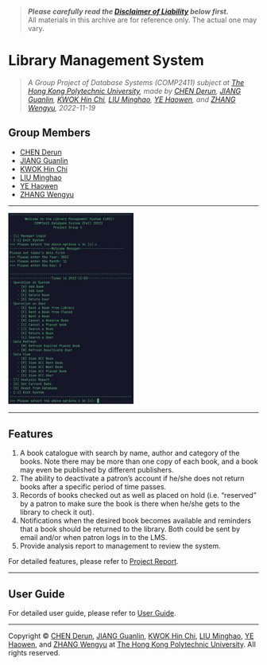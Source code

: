 > ***Please carefully read the [Disclaimer of Liability](#disclaimer-of-liability) below first.***  
> All materials in this archive are for reference only. The actual one may vary. 

# Library Management System

> *A Group Project of Database Systems (COMP2411) subject at [The Hong Kong Polytechnic University](https://www.polyu.edu.hk/), made by [CHEN Derun](https://github.com/ShanpooO), [JIANG Guanlin](https://github.com/David200308), [KWOK Hin Chi](https://github.com/HaleyKwok), [LIU Minghao](https://github.com/David-Lmh), [YE Haowen](https://github.com/ShanYu0205), and [ZHANG Wengyu](https://github.com/zhangwengyu999), 2022-11-19*

## Group Members

- [CHEN Derun](https://github.com/ShanpooO) 
- [JIANG Guanlin](https://github.com/David200308) 
- [KWOK Hin Chi](https://github.com/HaleyKwok) 
- [LIU Minghao](https://github.com/David-Lmh)  
- [YE Haowen](https://github.com/ShanYu0205)   
- [ZHANG Wengyu](https://github.com/zhangwengyu999)

---

<img src="./lms.png" width="50%"></img>

---

## Features

1. A book catalogue with search by name, author and category of the books.  Note there may  be more than one copy of each book, and a book may even be published by different  publishers. 
2. The ability to deactivate a patron’s account if he/she does not return books after a specific period of time passes. 
3. Records of books checked out as well as placed on hold (i.e. “reserved” by a patron to make sure the book is there when he/she gets to the library to check it out). 
4. Notifications when the desired book becomes available and reminders that a book should be returned to the library.  Both could be sent by email and/or when patron logs in to the LMS. 
5. Provide analysis report to management to review the system.

For detailed features, please refer to [Project Report](https://github.com/zhangwengyu999/Library_Management_System_Project/blob/main/Project_Report.pdf).

---

## User Guide

For detailed user guide, please refer to [User Guide](https://github.com/zhangwengyu999/Library_Management_System_Project/blob/main/User_Guide.pdf).

---

Copyright © [CHEN Derun](https://github.com/ShanpooO), [JIANG Guanlin](https://github.com/David200308), [KWOK Hin Chi](https://github.com/HaleyKwok), [LIU Minghao](https://github.com/David-Lmh), [YE Haowen](https://github.com/ShanYu0205), and [ZHANG Wengyu](https://github.com/zhangwengyu999) at [The Hong Kong Polytechnic University](https://www.polyu.edu.hk/). All rights reserved.
